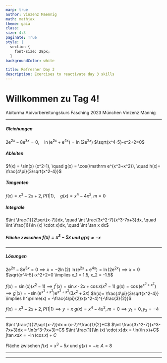 ```yaml
---
marp: true
author: Vinzenz Maennig
math: mathjax
theme: gaia
class: 
size: 4:3
paginate: True
style: |
  section {
    font-size: 28px;
  }
backgroundColor: white

title: Refresher Day 3
description: Exercises to reactivate day 3 skills
---
```

# Willkommen zu Tag 4!
Abiturma Abivorbereitungskurs
Fasching 2023 München
Vinzenz Männig

---
<!--header: Wiederholung Tag 4-->
<!--footer: Abiturma Abivorbereitungskurs | Fasching 2023 München | Vinzenz Männig-->
##### Gleichungen
$2\mathrm e ^{2x} - 8\mathrm e ^{3x} = 0, \quad \ln(\mathrm e^{2x}+ \mathrm e^{4x}) = \ln(2\mathrm e^{2x})$
$\sqrt{x^4-5}-x^2+2=0$

##### Ableiten
$f(x) = \sin(x) (x^2-1), \quad g(x) = \cos(\mathrm e^{x^3+x^2}), \quad h(x)= \frac{4\pi}{3\sqrt{x^2-4}}$

##### Tangenten
$f(x) = x^3-2x+2, P(1|1), \quad g(x) = x^4-4x^2, m=0$

##### Integrale
$\int \frac{1}{2\sqrt{x-7}}dx, \quad \int \frac{3x^2-7}{x^3-7x+3}dx, \quad \int \frac{1}{\ln (x) \cdot x}dx, \quad \int \tan x dx$

##### Fläche zwischen $f(x) = x^3-5x$ und $g(x) = -x$

---
##### Lösungen
$2\mathrm e ^{2x} - 8\mathrm e ^{3x} = 0 \implies x = -2\ln(2)$
$\ln(\mathrm e^{2x}+ \mathrm e^{4x}) = \ln(2\mathrm e^{2x}) \implies x = 0$
$\sqrt{x^4-5}-x^2+2=0 \implies x_1 = 1.5, x_2 = -1.5$

$f(x) = \sin(x) (x^2-1) \implies f^\prime(x) = \sin x \cdot 2x + \cos x (x^2-1)$
$g(x) = \cos(\mathrm e^{x^3+x^2}) \implies g^\prime(x) = - \sin(\mathrm e^{x^3+x^2}) \mathrm e^{x^3+x^2} (3x^2+2x)$
$h(x)= \frac{4\pi}{3\sqrt{x^2-4}} \implies h^\prime(x) = -\frac{4\pi}{2}x(x^2-4)^{-\frac{3}{2}}$

$f(x) = x^3-2x+2, P(1|1) \implies y = x$
$g(x) = x^4-4x^2, m=0 \implies y_1 = 0, y_2 = -4$

---
$\int \frac{1}{2\sqrt{x-7}}dx = (x-7)^\frac{1}{2}+C$
$\int \frac{3x^2-7}{x^3-7x+3}dx = \ln(x^3-7x+3)+C$
$\int \frac{1}{\ln (x) \cdot x}dx = \ln(\ln x)+C$
$\int \tan x dx = -\ln(\cos x)+C$

Fläche zwischen $f(x) = x^3-5x$ und $g(x) = -x$: $A = 8$

---

---